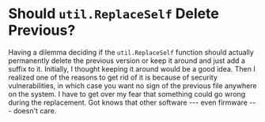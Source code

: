 # Should `util.ReplaceSelf` Delete Previous?

Having a dilemma deciding if the `util.ReplaceSelf` function should
actually permanently delete the previous version or keep it around and
just add a suffix to it. Initially, I thought keeping it around would be
a good idea. Then I realized one of the reasons to get rid of it is
because of security vulnerabilities, in which case you want no sign of
the previous file anywhere on the system. I have to get over my fear
that something could go wrong during the replacement. Got knows that
other software --- even firmware --- doesn't care.

